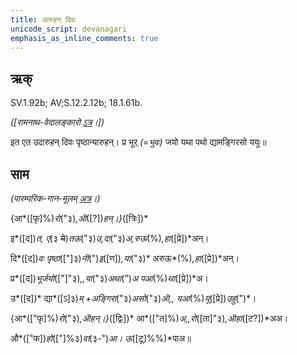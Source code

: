 ```yaml
---
title: आरुहन् दिवः  
unicode_script: devanagari  
emphasis_as_inline_comments: true
---   
```


## ऋक्

SV.1.92b; AV;S.12.2.12b; 18.1.61b.

*([रामनाथ-वेदालङ्कारो [ऽत्र](http://www.vedakosh.com/saam-veda/poorvarchika/prapaathaka-1/ardhaprapaathaka-2/dashati-10/saam-poorva-mantra-1-2-10-02?tmpl%3D%252Fsystem%252Fapp%252Ftemplates%252Fprint%252F%26showPrintDialog%3D1&sa=D&ust=1542425956401000)।])*

इत एत उदारुहन् दिवः पृष्ठान्यारुहन्। प्र भूर् *(=भुवः)* जयो यथा पथो द्यामङ्गिरसो ययुः॥

## साम

*(पारम्परिक-गान-मूलम् [अत्र](https://archive.org/stream/sAmaveda-jaiminIya-paravastu-paramparA-docs/VIVAAHA%2520UPANAYANA%2520SAAMAANI%23page/n2/mode/1up&sa=D&ust=1542425956402000)।)*

{आ*([फृ]%)*रो*("३)*,ऒ*([?])*हन्।}*([त्रिः])*

इ*([द])*त, ए*(३ ~~ये~~)*तऊ*("३)*उ,दा*("३)*अ,रुऊ*(%)*,हा*([प्रे])*अन्।

दि*([द])*वः पृष्ठा*(["]३)*नी*(")*इ*([ण])*,या*("३)* अरुऊ*(%)*,हा*([प्रे])*अन्।

प्र*([द])*भूर्जयो*(["]"३)*,,या*("३)*अथा*(")*अ पआ*(%)*था*([प्रे])*अ।

उ*([द])* द्या*([ऽ]३)*म् +अङ्गिरा*("३)*असो*("३)*ऒ,, यआ*(%)*यू*([प्रे])*उहु*(")*।

{आ*(["फृ]%)*रो*("३)*,ऒहन्।}*([द्विः])* आ*(["त]%)*अ,,रो*([ता]"३)*,ऒहा*([ट?])*अअ।

औ*(["फ])*हो*(["]%३)*वा*(३-")*आ।  ऊ*([टू]%%)*पाअ॥